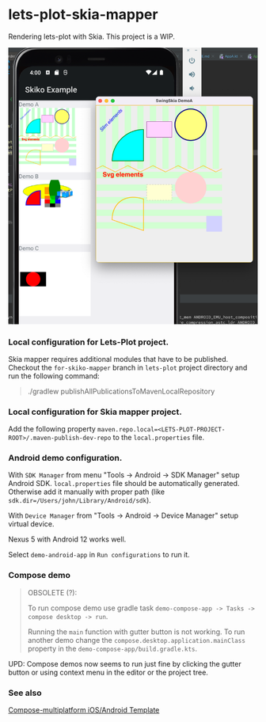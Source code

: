 # lets-plot-skia-mapper

Rendering lets-plot with Skia. This project is a WIP.

![img.png](img.png)
### Local configuration for Lets-Plot project.
Skia mapper requires additional modules that have to be published. Checkout the `for-skiko-mapper` branch in `lets-plot` project directory and run the following command:
> ./gradlew publishAllPublicationsToMavenLocalRepository

### Local configuration for Skia mapper project.
Add the following property `maven.repo.local=<LETS-PLOT-PROJECT-ROOT>/.maven-publish-dev-repo` to the `local.properties` file.


### Android demo configuration.

With `SDK Manager` from menu "Tools -> Android -> SDK Manager" setup Android SDK. `local.properties` file should be automatically generated. Otherwise add it manually with proper path (like `sdk.dir=/Users/john/Library/Android/sdk`).  

With `Device Manager` from "Tools -> Android -> Device Manager" setup virtual device.   

Nexus 5 with Android 12 works well.

Select `demo-android-app` in `Run configurations` to run it.

### Compose demo

> OBSOLETE (?):
> 
> To run compose demo use gradle task `demo-compose-app -> Tasks -> compose desktop -> run`. 
> 
> Running the `main` function with gutter button is not working. To run another demo change the `compose.desktop.application.mainClass` property in the `demo-compose-app/build.gradle.kts`.

UPD:
Compose demos now seems to run just fine by clicking the gutter button or using context menu in the editor or the project tree.

### See also

[Compose-multiplatform iOS/Android Template](https://github.com/JetBrains/compose-multiplatform-ios-android-template)
